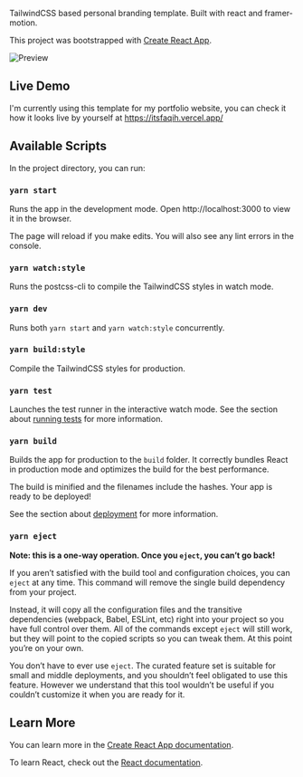 TailwindCSS based personal branding template. Built with react and framer-motion.

This project was bootstrapped with [Create React App](https://github.com/facebook/create-react-app).

![Preview](https://cdn.dribbble.com/users/3490149/screenshots/14749044/media/a28226282decfdb8571c551e69feb706.png)

## Live Demo

I'm currently using this template for my portfolio website, you can check it how it looks live by
yourself at https://itsfaqih.vercel.app/

## Available Scripts

In the project directory, you can run:

### `yarn start`

Runs the app in the development mode. Open http://localhost:3000 to view it in the browser.

The page will reload if you make edits. You will also see any lint errors in the console.

### `yarn watch:style`

Runs the postcss-cli to compile the TailwindCSS styles in watch mode.

### `yarn dev`

Runs both `yarn start` and `yarn watch:style` concurrently.

### `yarn build:style`

Compile the TailwindCSS styles for production.

### `yarn test`

Launches the test runner in the interactive watch mode. See the section about
[running tests](https://create-react-app.dev/docs/running-tests/) for more information.

### `yarn build`

Builds the app for production to the `build` folder. It correctly bundles React in production mode
and optimizes the build for the best performance.

The build is minified and the filenames include the hashes. Your app is ready to be deployed!

See the section about [deployment](https://create-react-app.dev/docs/deployment/) for more
information.

### `yarn eject`

**Note: this is a one-way operation. Once you `eject`, you can’t go back!**

If you aren’t satisfied with the build tool and configuration choices, you can `eject` at any time.
This command will remove the single build dependency from your project.

Instead, it will copy all the configuration files and the transitive dependencies (webpack, Babel,
ESLint, etc) right into your project so you have full control over them. All of the commands except
`eject` will still work, but they will point to the copied scripts so you can tweak them. At this
point you’re on your own.

You don’t have to ever use `eject`. The curated feature set is suitable for small and middle
deployments, and you shouldn’t feel obligated to use this feature. However we understand that this
tool wouldn’t be useful if you couldn’t customize it when you are ready for it.

## Learn More

You can learn more in the
[Create React App documentation](https://create-react-app.dev/docs/getting-started/).

To learn React, check out the [React documentation](https://reactjs.org/).
